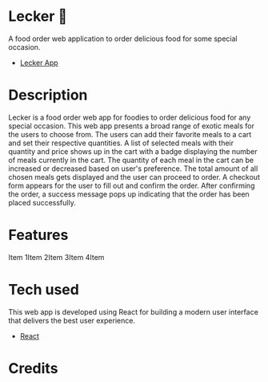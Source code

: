 # Lecker 🍱

A food order web application to order delicious food for some special occasion.

* [Lecker App](https://abhithere.github.io/lecker/)

# Description

Lecker is a food order web app for foodies to order delicious food for any special occasion.
This web app presents a broad range of exotic meals for the users to choose from.
The users can add their favorite meals to a cart and set their respective quantities.
A list of selected meals with their quantity and price shows up in the cart with a badge displaying the number of meals currently in the cart.
The quantity of each meal in the cart can be increased or decreased based on user's preference.
The total amount of all chosen meals gets displayed and the user can proceed to order.
A checkout form appears for the user to fill out and confirm the order.
After confirming the order, a success message pops up indicating that the order has been placed successfully.

# Features

Item 1Item 2Item 3Item 4Item


# Tech used
This web app is developed using React for building a modern user interface that delivers the best user experience.

* [React](https://reactjs.org/)

# Credits



